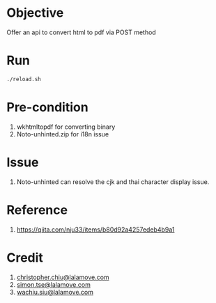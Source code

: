 # Objective
Offer an api to convert html to pdf via POST method

# Run
```sh
./reload.sh
```

# Pre-condition
1. wkhtmltopdf for converting binary
2. Noto-unhinted.zip for i18n issue

# Issue
1. Noto-unhinted can resolve the cjk and thai character display issue.

# Reference
1. https://qiita.com/nju33/items/b80d92a4257edeb4b9a1

# Credit
1. christopher.chiu@lalamove.com
1. simon.tse@lalamove.com
1. wachiu.siu@lalamove.com
